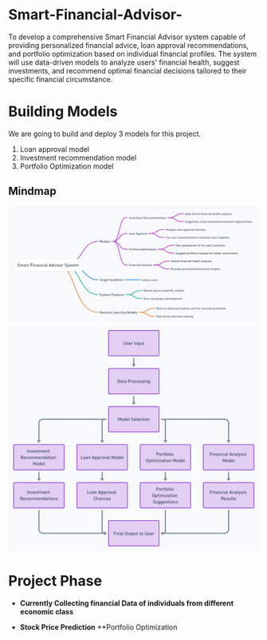 # Smart-Financial-Advisor-
To develop a comprehensive Smart Financial Advisor system capable of providing personalized financial advice, loan approval recommendations, and portfolio optimization based on individual financial profiles. The system will use data-driven models to analyze users' financial health, suggest investments, and recommend optimal financial decisions tailored to their specific financial circumstance.


# Building Models 

 We are going to build and deploy 3 models for this project. 
 1. Loan approval model
 2. Investment recommendation model
 3. Portfolio Optimization model

## Mindmap 
![Mindmap](https://github.com/roshni-1/Smart-Financial-Advisor-/blob/main/SFA%20Mindmap%201.png)
![Flowchart](https://github.com/roshni-1/Smart-Financial-Advisor-/blob/main/SFA%20Flowchart%201.png)



# Project Phase 
- **Currently Collecting financial Data of individuals from different economic class**
 
- **Stock Price Prediction** 
 **Portfolio Optimization